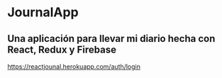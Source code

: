 # JournalApp

## Una aplicación para llevar mi diario hecha con React, Redux y Firebase


https://reactjounal.herokuapp.com/auth/login
